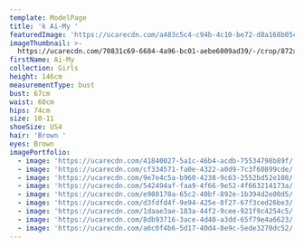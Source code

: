 ```yaml
---
template: ModelPage
title: 'k Ai-My '
featuredImage: 'https://ucarecdn.com/a483c5c4-c94b-4c10-be72-d8a168b05cad/'
imageThumbnail: >-
  https://ucarecdn.com/70831c69-6684-4a96-bc01-aebe6009ad39/-/crop/872x1217/640,82/-/preview/
firstName: Ai-My
collection: Girls
height: 146cm
measurementType: bust
bust: 67cm
waist: 60cm
hips: 74cm
size: 10-11
shoeSize: US4
hair: 'Brown '
eyes: Brown
imagePortfolio:
  - image: 'https://ucarecdn.com/41840027-5a1c-46b4-acdb-75534798b89f/'
  - image: 'https://ucarecdn.com/cf334571-fa0e-4322-a0d9-7c3f60899cde/'
  - image: 'https://ucarecdn.com/9e7e4c5a-b960-4238-9c63-2552bd52e108/'
  - image: 'https://ucarecdn.com/542494af-faa9-4f66-9e52-4f663214173a/'
  - image: 'https://ucarecdn.com/e908170a-65c2-40bf-892e-1b394d2e00d5/'
  - image: 'https://ucarecdn.com/d3fdfd4f-9e94-425e-8f27-67f3ced26be3/'
  - image: 'https://ucarecdn.com/1daae3ae-183a-44f2-9cee-921f9c4254c5/'
  - image: 'https://ucarecdn.com/8db93716-3ace-4d40-a3dd-65f79e4a6623/'
  - image: 'https://ucarecdn.com/a6c0f4b6-5d17-40d4-8e9c-5ede3270dc52/'
---
```


